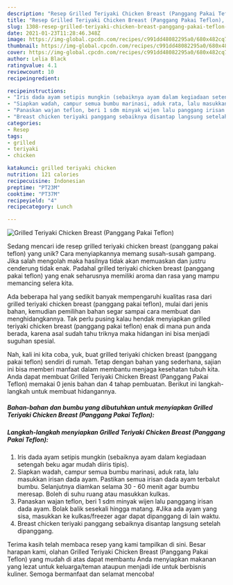 ```yaml
---
description: "Resep Grilled Teriyaki Chicken Breast (Panggang Pakai Teflon), Bikin Ngiler"
title: "Resep Grilled Teriyaki Chicken Breast (Panggang Pakai Teflon), Bikin Ngiler"
slug: 1308-resep-grilled-teriyaki-chicken-breast-panggang-pakai-teflon-bikin-ngiler
date: 2021-01-23T11:28:46.348Z
image: https://img-global.cpcdn.com/recipes/c991dd48082295a0/680x482cq70/grilled-teriyaki-chicken-breast-panggang-pakai-teflon-foto-resep-utama.jpg
thumbnail: https://img-global.cpcdn.com/recipes/c991dd48082295a0/680x482cq70/grilled-teriyaki-chicken-breast-panggang-pakai-teflon-foto-resep-utama.jpg
cover: https://img-global.cpcdn.com/recipes/c991dd48082295a0/680x482cq70/grilled-teriyaki-chicken-breast-panggang-pakai-teflon-foto-resep-utama.jpg
author: Lelia Black
ratingvalue: 4.1
reviewcount: 10
recipeingredient:

recipeinstructions:
- "Iris dada ayam setipis mungkin (sebaiknya ayam dalam kegiadaan setengah beku agar mudah diiris tipis)."
- "Siapkan wadah, campur semua bumbu marinasi, aduk rata, lalu masukkan irisan dada ayam. Pastikan semua irisan dada ayam terbalut bumbu. Selanjutnya diamkan selama 30 - 60 menit agar bumbu meresap. Boleh di suhu ruang atau masukkan kulkas."
- "Panaskan wajan teflon, beri 1 sdm minyak wijen lalu panggang irisan dada ayam. Bolak balik sesekali hingga matang. #Jika ada ayam yang sisa, masukkan ke kulkas/freezer agar dapat dipanggang di lain waktu."
- "Breast chicken teriyaki panggang sebaiknya disantap langsung setelah dipanggang."
categories:
- Resep
tags:
- grilled
- teriyaki
- chicken

katakunci: grilled teriyaki chicken 
nutrition: 121 calories
recipecuisine: Indonesian
preptime: "PT23M"
cooktime: "PT37M"
recipeyield: "4"
recipecategory: Lunch

---
```



![Grilled Teriyaki Chicken Breast (Panggang Pakai Teflon)](https://img-global.cpcdn.com/recipes/c991dd48082295a0/680x482cq70/grilled-teriyaki-chicken-breast-panggang-pakai-teflon-foto-resep-utama.jpg)

Sedang mencari ide resep grilled teriyaki chicken breast (panggang pakai teflon) yang unik? Cara menyiapkannya memang susah-susah gampang. Jika salah mengolah maka hasilnya tidak akan memuaskan dan justru cenderung tidak enak. Padahal grilled teriyaki chicken breast (panggang pakai teflon) yang enak seharusnya memiliki aroma dan rasa yang mampu memancing selera kita.



Ada beberapa hal yang sedikit banyak mempengaruhi kualitas rasa dari grilled teriyaki chicken breast (panggang pakai teflon), mulai dari jenis bahan, kemudian pemilihan bahan segar sampai cara membuat dan menghidangkannya. Tak perlu pusing kalau hendak menyiapkan grilled teriyaki chicken breast (panggang pakai teflon) enak di mana pun anda berada, karena asal sudah tahu triknya maka hidangan ini bisa menjadi suguhan spesial.


Nah, kali ini kita coba, yuk, buat grilled teriyaki chicken breast (panggang pakai teflon) sendiri di rumah. Tetap dengan bahan yang sederhana, sajian ini bisa memberi manfaat dalam membantu menjaga kesehatan tubuh kita. Anda dapat membuat Grilled Teriyaki Chicken Breast (Panggang Pakai Teflon) memakai 0 jenis bahan dan 4 tahap pembuatan. Berikut ini langkah-langkah untuk membuat hidangannya.

<!--inarticleads1-->

##### Bahan-bahan dan bumbu yang dibutuhkan untuk menyiapkan Grilled Teriyaki Chicken Breast (Panggang Pakai Teflon):





<!--inarticleads2-->

##### Langkah-langkah menyiapkan Grilled Teriyaki Chicken Breast (Panggang Pakai Teflon):

1. Iris dada ayam setipis mungkin (sebaiknya ayam dalam kegiadaan setengah beku agar mudah diiris tipis).
1. Siapkan wadah, campur semua bumbu marinasi, aduk rata, lalu masukkan irisan dada ayam. Pastikan semua irisan dada ayam terbalut bumbu. Selanjutnya diamkan selama 30 - 60 menit agar bumbu meresap. Boleh di suhu ruang atau masukkan kulkas.
1. Panaskan wajan teflon, beri 1 sdm minyak wijen lalu panggang irisan dada ayam. Bolak balik sesekali hingga matang. #Jika ada ayam yang sisa, masukkan ke kulkas/freezer agar dapat dipanggang di lain waktu.
1. Breast chicken teriyaki panggang sebaiknya disantap langsung setelah dipanggang.




Terima kasih telah membaca resep yang kami tampilkan di sini. Besar harapan kami, olahan Grilled Teriyaki Chicken Breast (Panggang Pakai Teflon) yang mudah di atas dapat membantu Anda menyiapkan makanan yang lezat untuk keluarga/teman ataupun menjadi ide untuk berbisnis kuliner. Semoga bermanfaat dan selamat mencoba!
